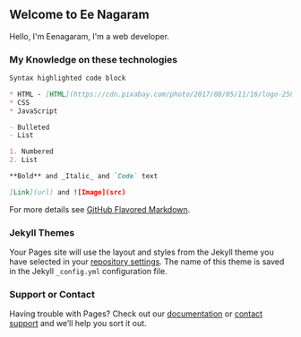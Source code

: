 ## Welcome to Ee Nagaram

Hello, I'm Eenagaram, I'm a web developer.

### My Knowledge on these technologies


```markdown
Syntax highlighted code block

* HTML - [HTML](https://cdn.pixabay.com/photo/2017/08/05/11/16/logo-2582748_1280.png)
* CSS
* JavaScript

- Bulleted
- List

1. Numbered
2. List

**Bold** and _Italic_ and `Code` text

[Link](url) and ![Image](src)
```

For more details see [GitHub Flavored Markdown](https://guides.github.com/features/mastering-markdown/).

### Jekyll Themes

Your Pages site will use the layout and styles from the Jekyll theme you have selected in your [repository settings](https://github.com/eenagaram/eenagaram.github.io/settings/pages). The name of this theme is saved in the Jekyll `_config.yml` configuration file.

### Support or Contact

Having trouble with Pages? Check out our [documentation](https://docs.github.com/categories/github-pages-basics/) or [contact support](https://support.github.com/contact) and we’ll help you sort it out.
